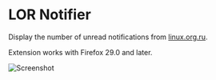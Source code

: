 # LOR Notifier

Display the number of unread notifications from [linux.org.ru](https://www.linux.org.ru/).

Extension works with Firefox 29.0 and later.

![Screenshot](https://raw.github.com/tpimh/firefox-extension-lor-notifier/master/screenshots/preview.png)
